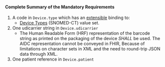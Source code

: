 #### Complete Summary of the Mandatory Requirements

1.  A code in `Device.type` which has an [extensible](http://hl7.org/fhir/terminologies.html#extensible) binding to:
    -   [Device Types] (SNOMED-CT) value set.
1.  One udicarrier string in `Device.udicarrier`
    -   The Human Readable Form (HRF) representation of the barcode string as printed on the packaging of the device *SHALL* be used. The AIDC representation cannot be conveyed in FHIR, Because of limitations on character sets in XML and the need to round-trip JSON data through XML.
1.  One patient reference in `Device.patient`

  [Device Types]: ValueSet-device-kind.html
